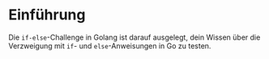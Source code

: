 # Einführung

Die `if-else`-Challenge in Golang ist darauf ausgelegt, dein Wissen über die Verzweigung mit `if`- und `else`-Anweisungen in Go zu testen.
